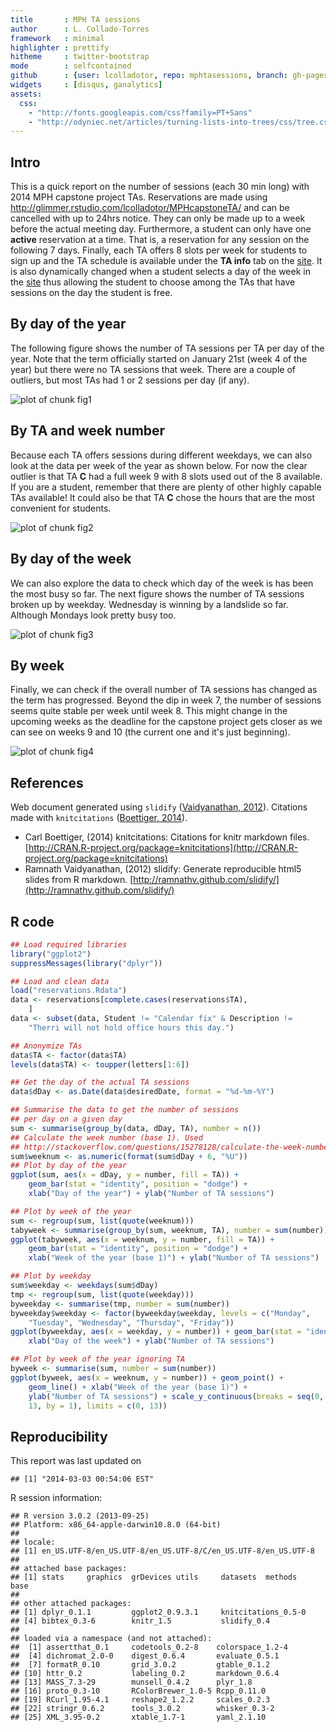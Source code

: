 ```yaml
---
title       : MPH TA sessions
author      : L. Collado-Torres
framework   : minimal
highlighter : prettify
hitheme     : twitter-bootstrap
mode        : selfcontained
github      : {user: lcolladotor, repo: mphtasessions, branch: gh-pages}
widgets     : [disqus, ganalytics]
assets:
  css: 
    - "http://fonts.googleapis.com/css?family=PT+Sans"
    - "http://odyniec.net/articles/turning-lists-into-trees/css/tree.css"
---
```












## Intro

This is a quick report on the number of sessions (each 30 min long) with 2014 MPH capstone project TAs. Reservations are made using http://glimmer.rstudio.com/lcolladotor/MPHcapstoneTA/ and can be cancelled with up to 24hrs notice. They can only be made up to a week before the actual meeting day. Furthermore, a student can only have one __active__ reservation at a time. That is, a reservation for any session on the following 7 days. Finally, each TA offers 8 slots per week for students to sign up and the TA schedule is available under the __TA info__ tab on the [site](http://glimmer.rstudio.com/lcolladotor/MPHcapstoneTA/). It is also dynamically changed when a student selects a day of the week in the [site](http://glimmer.rstudio.com/lcolladotor/MPHcapstoneTA/) thus allowing the student to choose among the TAs that have sessions on the day the student is free.




## By day of the year

The following figure shows the number of TA sessions per TA per day of the year. Note that the term officially started on January 21st (week 4 of the year) but there were no TA sessions that week. There are a couple of outliers, but most TAs had 1 or 2 sessions per day (if any).

![plot of chunk fig1](assets/fig/fig1.png) 


## By TA and week number

Because each TA offers sessions during different weekdays, we can also look at the data per week of the year as shown below. For now the clear outlier is that TA __C__ had a full week 9 with 8 slots used out of the 8 available. If you are a student, remember that there are plenty of other highly capable TAs available! It could also be that TA __C__ chose the hours that are the most convenient for students.

![plot of chunk fig2](assets/fig/fig2.png) 


## By day of the week

We can also explore the data to check which day of the week is has been the most busy so far. The next figure shows the number of TA sessions broken up by weekday. Wednesday is winning by a landslide so far. Although Mondays look pretty busy too.

![plot of chunk fig3](assets/fig/fig3.png) 


## By week

Finally, we can check if the overall number of TA sessions has changed as the term has progressed. Beyond the dip in week 7, the number of sessions seems quite stable per week until week 8. This might change in the upcoming weeks as the deadline for the capstone project gets closer as we can see on weeks 9 and 10 (the current one and it's just beginning).


![plot of chunk fig4](assets/fig/fig4.png) 



## References

Web document generated using `slidify` (<span class="showtooltip" title="Vaidyanathan R (2012). slidify: Generate reproducible html5 slides from R markdown. R package version 0.4."><a href="http://ramnathv.github.com/slidify/">Vaidyanathan, 2012</a></span>). Citations made with `knitcitations` (<span class="showtooltip" title="Boettiger C (2014). knitcitations: Citations for knitr markdown files. R package version 0.5-0."><a href="http://CRAN.R-project.org/package=knitcitations">Boettiger, 2014</a></span>). 



- Carl Boettiger,   (2014) knitcitations: Citations for knitr markdown files.  [http://CRAN.R-project.org/package=knitcitations](http://CRAN.R-project.org/package=knitcitations)
- Ramnath Vaidyanathan,   (2012) slidify: Generate reproducible html5 slides from R markdown.  [http://ramnathv.github.com/slidify/](http://ramnathv.github.com/slidify/)




## R code


```r
## Load required libraries
library("ggplot2")
suppressMessages(library("dplyr"))

## Load and clean data
load("reservations.Rdata")
data <- reservations[complete.cases(reservations$TA), 
    ]
data <- subset(data, Student != "Calendar fix" & Description != 
    "Therri will not hold office hours this day.")

## Anonymize TAs
data$TA <- factor(data$TA)
levels(data$TA) <- toupper(letters[1:6])

## Get the day of the actual TA sessions
data$dDay <- as.Date(data$desiredDate, format = "%d-%m-%Y")

## Summarise the data to get the number of sessions
## per day on a given day
sum <- summarise(group_by(data, dDay, TA), number = n())
## Calculate the week number (base 1). Used
## http://stackoverflow.com/questions/15278128/calculate-the-week-number-0-53-in-year-with-r
sum$weeknum <- as.numeric(format(sum$dDay + 6, "%U"))
## Plot by day of the year
ggplot(sum, aes(x = dDay, y = number, fill = TA)) + 
    geom_bar(stat = "identity", position = "dodge") + 
    xlab("Day of the year") + ylab("Number of TA sessions")

## Plot by week of the year
sum <- regroup(sum, list(quote(weeknum)))
tabyweek <- summarise(group_by(sum, weeknum, TA), number = sum(number))
ggplot(tabyweek, aes(x = weeknum, y = number, fill = TA)) + 
    geom_bar(stat = "identity", position = "dodge") + 
    xlab("Week of the year (base 1)") + ylab("Number of TA sessions")

## Plot by weekday
sum$weekday <- weekdays(sum$dDay)
tmp <- regroup(sum, list(quote(weekday)))
byweekday <- summarise(tmp, number = sum(number))
byweekday$weekday <- factor(byweekday$weekday, levels = c("Monday", 
    "Tuesday", "Wednesday", "Thursday", "Friday"))
ggplot(byweekday, aes(x = weekday, y = number)) + geom_bar(stat = "identity") + 
    xlab("Day of the week") + ylab("Number of TA sessions")

## Plot by week of the year ignoring TA
byweek <- summarise(sum, number = sum(number))
ggplot(byweek, aes(x = weeknum, y = number)) + geom_point() + 
    geom_line() + xlab("Week of the year (base 1)") + 
    ylab("Number of TA sessions") + scale_y_continuous(breaks = seq(0, 
    13, by = 1), limits = c(0, 13))

```


## Reproducibility

This report was last updated on


```
## [1] "2014-03-03 00:54:06 EST"
```


R session information:


```
## R version 3.0.2 (2013-09-25)
## Platform: x86_64-apple-darwin10.8.0 (64-bit)
## 
## locale:
## [1] en_US.UTF-8/en_US.UTF-8/en_US.UTF-8/C/en_US.UTF-8/en_US.UTF-8
## 
## attached base packages:
## [1] stats     graphics  grDevices utils     datasets  methods   base     
## 
## other attached packages:
## [1] dplyr_0.1.1         ggplot2_0.9.3.1     knitcitations_0.5-0
## [4] bibtex_0.3-6        knitr_1.5           slidify_0.4        
## 
## loaded via a namespace (and not attached):
##  [1] assertthat_0.1     codetools_0.2-8    colorspace_1.2-4  
##  [4] dichromat_2.0-0    digest_0.6.4       evaluate_0.5.1    
##  [7] formatR_0.10       grid_3.0.2         gtable_0.1.2      
## [10] httr_0.2           labeling_0.2       markdown_0.6.4    
## [13] MASS_7.3-29        munsell_0.4.2      plyr_1.8          
## [16] proto_0.3-10       RColorBrewer_1.0-5 Rcpp_0.11.0       
## [19] RCurl_1.95-4.1     reshape2_1.2.2     scales_0.2.3      
## [22] stringr_0.6.2      tools_3.0.2        whisker_0.3-2     
## [25] XML_3.95-0.2       xtable_1.7-1       yaml_2.1.10
```



<div id='disqus_thread'></div>


